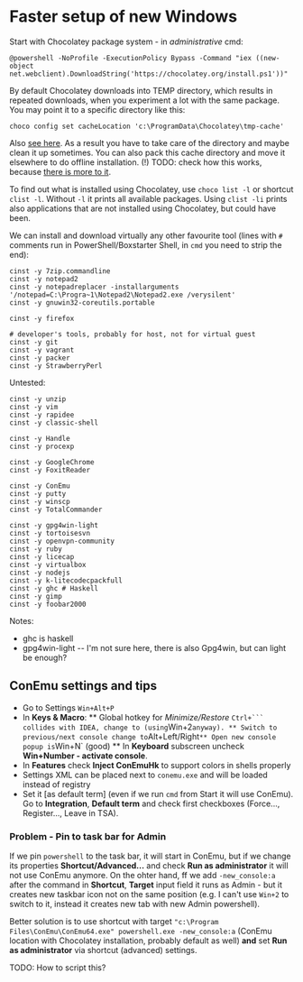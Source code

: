 # Faster setup of new Windows

Start with Chocolatey package system - in *administrative* cmd:
```
@powershell -NoProfile -ExecutionPolicy Bypass -Command "iex ((new-object net.webclient).DownloadString('https://chocolatey.org/install.ps1'))"
```

By default Chocolatey downloads into TEMP directory, which results in repeated downloads, when
you experiment a lot with the same package. You may point it to a specific directory like this:
```
choco config set cacheLocation 'c:\ProgramData\Chocolatey\tmp-cache'
```
Also [see here](https://github.com/chocolatey/choco/wiki/How-To-Change-Cache). As a result
you have to take care of the directory and maybe clean it up sometimes. You can also pack this
cache directory and move it elsewhere to do offline installation.
(!) TODO: check how this works, because [there is more to it](http://stackoverflow.com/questions/18528919/how-to-install-chocolatey-packages-offline).

To find out what is installed using Chocolatey, use `choco list -l` or shortcut `clist -l`.
Without `-l` it prints all available packages. Using `clist -li` prints also applications
that are not installed using Chocolatey, but could have been.

We can install and download virtually any other favourite tool (lines with `#` comments run
in PowerShell/Boxstarter Shell, in `cmd` you need to strip the end):
```
cinst -y 7zip.commandline
cinst -y notepad2
cinst -y notepadreplacer -installarguments '/notepad=C:\Progra~1\Notepad2\Notepad2.exe /verysilent'
cinst -y gnuwin32-coreutils.portable

cinst -y firefox

# developer's tools, probably for host, not for virtual guest
cinst -y git
cinst -y vagrant
cinst -y packer
cinst -y StrawberryPerl
```

Untested:
```
cinst -y unzip
cinst -y vim
cinst -y rapidee
cinst -y classic-shell

cinst -y Handle
cinst -y procexp

cinst -y GoogleChrome
cinst -y FoxitReader

cinst -y ConEmu
cinst -y putty
cinst -y winscp
cinst -y TotalCommander

cinst -y gpg4win-light
cinst -y tortoisesvn
cinst -y openvpn-community
cinst -y ruby
cinst -y licecap
cinst -y virtualbox
cinst -y nodejs
cinst -y k-litecodecpackfull
cinst -y ghc # Haskell
cinst -y gimp
cinst -y foobar2000
```

Notes:
* ghc is haskell
* gpg4win-light -- I'm not sure here, there is also Gpg4win, but can light be enough?

## ConEmu settings and tips

* Go to Settings `Win+Alt+P`
* In **Keys & Macro**:
** Global hotkey for *Minimize/Restore* `Ctrl+``` collides with IDEA, change to `<None>`
(using `Win+2` anyway).
** Switch to previous/next console change to `Alt+Left/Right`
** Open new console popup is `Win+N` (good)
** In **Keyboard** subscreen uncheck **Win+Number - activate console**.
* In **Features** check **Inject ConEmuHk** to support colors in shells properly
* Settings XML can be placed next to `conemu.exe` and will be loaded instead of registry
* Set it [as default term] (even if we run `cmd` from Start it will use ConEmu). Go to
**Integration**, **Default term** and check first checkboxes (Force..., Register..., Leave in TSA).

### Problem - Pin to task bar for Admin

If we pin `powershell` to the task bar, it will start in ConEmu, but if we change its properties
**Shortcut/Advanced...** and check **Run as administrator** it will not use ConEmu anymore.
On the ohter hand, ff we add `-new_console:a` after the command in **Shortcut**, **Target** input
field it runs as Admin - but it creates new taskbar icon not on the same position (e.g. I can't
use `Win+2` to switch to it, instead it creates new tab with new Admin powershell).

Better solution is to use shortcut with target
`"c:\Program Files\ConEmu\ConEmu64.exe" powershell.exe -new_console:a` (ConEmu location with
Chocolatey installation, probably default as well) **and** set **Run as administrator** via
shortcut (advanced) settings.

TODO: How to script this?
